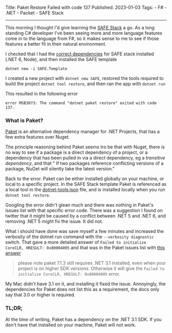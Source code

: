 Title: Paket Restore Failed with code 137
Published: 2023-01-03
Tags: 
    - F#
    - .NET
    - Packet
    - SAFE Stack

---

This morning I thought I'd give learning the [SAFE Stack](https://safe-stack.github.io) a go. As a long standing C# developer I've been seeing more and more language features come in to the language from F#, so it makes sense to me to see if those features a better fit in their natural environment.

I checked that I had the [correct dependencies](https://safe-stack.github.io/docs/quickstart/) for SAFE stack installed (.NET 6, Node), and then  installed the SAFE template 

`dotnet new -i SAFE.Template`

I created a new project with `dotnet new SAFE`, restored the tools required to build the project `dotnet tool restore`, and then ran the app with `dotnet run`

This resulted in the following error

```error MSB3073: The command "dotnet paket restore" exited with code 137.```

### What is Paket?

[Paket](https://fsprojects.github.io/Paket/) is an alternative dependency manager for .NET Projects, that has a few extra features over Nuget.

The principle reasoning behind Paket seems tro be that with Nuget, there is no way to see if a package is a direct dependency of a project, or a dependency that has been pulled in via a direct dependency, eg a _transitive dependency_, and that " If two packages reference conflicting versions of a package, NuGet will silently take the latest version."

Back to the error. Paket can be either installed globally on your machine, or local to a specific project. In the SAFE Stack template Paket is referenced as a local tool in the [dotnet-tools.json](https://github.com/SAFE-Stack/SAFE-template/blob/bfef529cc275aa972baee093d2e69e33562523cf/Content/default/.config/dotnet-tools.json) file, and is installed locally when you run `dotnet tool restore`.

Googling the error didn't glean much and there was nothing in Paket's issues list with that specific error code. There was a suggestion I found on twitter that it might be caused by a conflict between .NET 5 and .NET 6, and removing .NET 5 might fix the issue. It did not.

What i should have done was save myself a few minutes and  increased the verbosity of the dotnet run command with the `--verbosity diagnostic` switch. That gave a more detailed answer of `Failed to initialize CoreCLR, HRESULT: 0x80004005` and that was in the Paket issues list with [this answer](https://github.com/fsprojects/Paket/issues/4088#issuecomment-1083639950)

> please note paket 7.1.3 still requires .NET 3.1 installed, even when your project is on higher SDK versions. Otherwise it will give the `Failed to initialize CoreCLR, HRESULT: 0x80004005` error.

My Mac didn't have 3.1 on it, and installing it fixed the issue. Annoyingly, the dependencies for Paket does not list this as a requirement, the docs only say that 3.0 or higher is required.

### TL;DR;

At the time of writing, Paket has a dependency on the .NET 3.1 SDK. If you don't have that installed on your machine, Paket will not work.